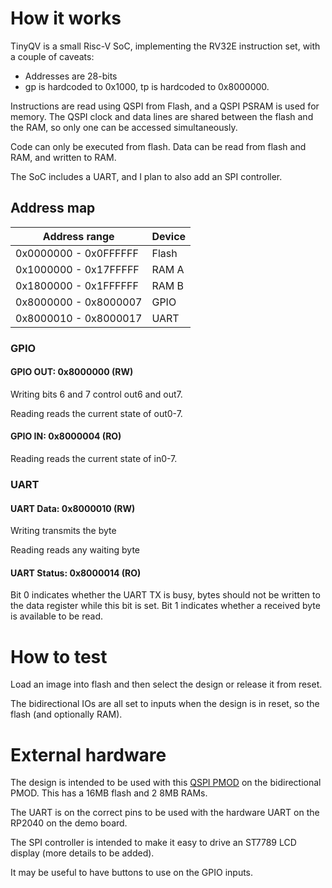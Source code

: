 <!---

This file is used to generate your project datasheet. Please fill in the information below and delete any unused
sections.

You can also include images in this folder and reference them in the markdown. Each image must be less than
512 kb in size, and the combined size of all images must be less than 1 MB.
-->

# How it works

TinyQV is a small Risc-V SoC, implementing the RV32E instruction set, with a couple of caveats:
- Addresses are 28-bits
- gp is hardcoded to 0x1000, tp is hardcoded to 0x8000000.

Instructions are read using QSPI from Flash, and a QSPI PSRAM is used for memory.  The QSPI clock and data lines are shared between the flash and the RAM, so only one can be accessed simultaneously.

Code can only be executed from flash.  Data can be read from flash and RAM, and written to RAM.

The SoC includes a UART, and I plan to also add an SPI controller.

## Address map

| Address range | Device |
| ------------- | ------ |
| 0x0000000 - 0x0FFFFFF | Flash |
| 0x1000000 - 0x17FFFFF | RAM A |
| 0x1800000 - 0x1FFFFFF | RAM B |
| 0x8000000 - 0x8000007 | GPIO  |
| 0x8000010 - 0x8000017 | UART |

### GPIO

#### GPIO OUT: 0x8000000 (RW)

Writing bits 6 and 7 control out6 and out7.

Reading reads the current state of out0-7.

#### GPIO IN: 0x8000004 (RO)

Reading reads the current state of in0-7.

### UART

#### UART Data: 0x8000010 (RW)

Writing transmits the byte

Reading reads any waiting byte

#### UART Status: 0x8000014 (RO)

Bit 0 indicates whether the UART TX is busy, bytes should not be written to the data register while this bit is set.
Bit 1 indicates whether a received byte is available to be read.

# How to test

Load an image into flash and then select the design or release it from reset.

The bidirectional IOs are all set to inputs when the design is in reset, so the flash (and optionally RAM).

# External hardware

The design is intended to be used with this [QSPI PMOD](https://github.com/mole99/qspi-pmod) on the bidirectional PMOD.  This has a 16MB flash and 2 8MB RAMs.

The UART is on the correct pins to be used with the hardware UART on the RP2040 on the demo board.

The SPI controller is intended to make it easy to drive an ST7789 LCD display (more details to be added).

It may be useful to have buttons to use on the GPIO inputs.
